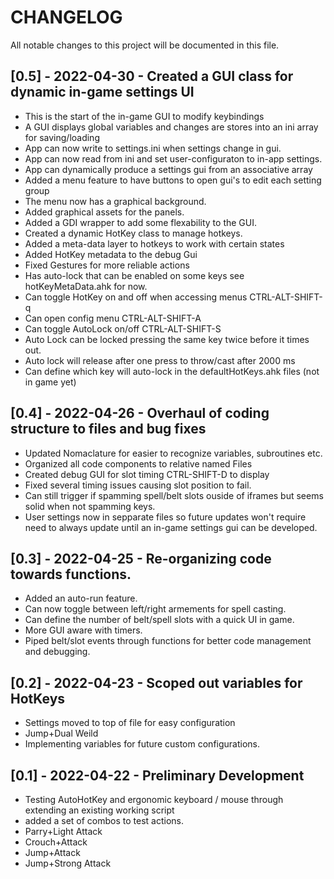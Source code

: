 # CHANGELOG

All notable changes to this project will be documented in this file.
## [0.5] - 2022-04-30 - Created a GUI class for dynamic in-game settings UI
 - This is the start of the in-game GUI to modify keybindings 
 - A GUI displays global variables and changes are stores into an ini array for saving/loading
 - App can now write to settings.ini when settings change in gui.
 - App can now read from ini and set user-configuraton to in-app settings.
 - App can dynamically produce a settings gui from an associative array
 - Added a menu feature to have buttons to open gui's to edit each setting group
 - The menu now has a graphical background.
 - Added graphical assets for the panels.
 - Added a GDI wrapper to add some flexability to the GUI.
 - Created a dynamic HotKey class to manage hotkeys.
 - Added a meta-data layer to hotkeys to work with certain states 
 - Added HotKey metadata to the debug Gui 
 - Fixed Gestures for more reliable actions
 - Has auto-lock that can be enabled on some keys see hotKeyMetaData.ahk for now.
 - Can toggle HotKey on and off when accessing menus CTRL-ALT-SHIFT-q
 - Can open config menu CTRL-ALT-SHIFT-A
 - Can toggle AutoLock on/off CTRL-ALT-SHIFT-S
 - Auto Lock can be locked pressing the same key twice before it times out.
 - Auto lock will release after one press to throw/cast after 2000 ms 
 - Can define which key will auto-lock in the defaultHotKeys.ahk files (not in game yet) 

## [0.4] - 2022-04-26 - Overhaul of coding structure to files and bug fixes
- Updated Nomaclature for easier to recognize variables, subroutines etc.
- Organized all code components to relative named Files 
- Created debug GUI for slot timing CTRL-SHIFT-D to display
- Fixed several timing issues causing slot position to fail.
- Can still trigger if spamming spell/belt slots ouside of iframes but seems solid when not spamming keys.
- User settings now in sepparate files so future updates won't require need to always update until an in-game
  settings gui can be developed.

## [0.3] - 2022-04-25 - Re-organizing code towards functions.
 - Added an auto-run feature.
 - Can now toggle between left/right armements for spell casting.
 - Can define the number of belt/spell slots with a quick UI in game.
 - More GUI aware with timers.
 - Piped belt/slot events through functions for better code management and debugging.

## [0.2] - 2022-04-23 - Scoped out variables for HotKeys
- Settings moved to top of file for easy configuration
- Jump+Dual Weild
- Implementing variables for future custom configurations.


## [0.1] - 2022-04-22 - Preliminary Development 
- Testing AutoHotKey and ergonomic keyboard / mouse through extending an existing working script
- added a set of combos to test actions.
- Parry+Light Attack
- Crouch+Attack
- Jump+Attack
- Jump+Strong Attack
